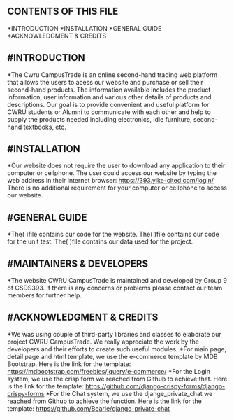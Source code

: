 CONTENTS OF THIS FILE
--------------------------
*INTRODUCTION
*INSTALLATION
*GENERAL GUIDE
*ACKNOWLEDGMENT & CREDITS


#INTRODUCTION
-------------------

*The Cwru CampusTrade is an online second-hand trading web platform that allows the users to acess our website and 
 purchase or sell their second-hand products. The information available includes the product information, user information 
 and various other details of products and descriptions. Our goal is to provide  convenient and useful platform for CWRU 
 students or Alumni to communicate with each other and help to supply the products needed including electronics, idle furniture, 
 second-hand textbooks, etc.


#INSTALLATION
-----------------
*Our website does not require the user to download any application to their computer or cellphone. The user could access our website 
 by typing the web address in their internet browser: https://393.yike-cited.com/login/ There is no additional requirement for your computer or cellphone to access our website.


#GENERAL GUIDE
-------------------
*The(   )file contains our code for the website. The(   )file contains our code for the unit test. The(   )file contains our data used for the project.


#MAINTAINERS & DEVELOPERS
----------------------------------
*The website CWRU CampusTrade is maintained and developed by Group 9 of CSDS393. If there is any concerns or problems please contact our team members for further help.


#ACKNOWLEDGMENT & CREDITS
------------------------------------
*We was using couple of third-party libraries and classes to elaborate our project CWRU CampusTrade. We really appreciate the work by the developers
 and their efforts to create such useful modules. 
*For main page, detail page and html template, we use the e-commerce template by MDB Bootstrap.
 Here is the link for the template: https://mdbootstrap.com/freebies/jquery/e-commerce/
*For the Login system, we use the crisp form we reached from Github to achieve that. 
 Here is the link for the template: https://github.com/django-crispy-forms/django-crispy-forms
*For the Chat system, we use the djange_private_chat we reached from Github to achieve the function.
 Here is the link for the template: https://github.com/Bearle/django-private-chat

